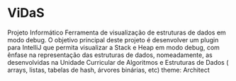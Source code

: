 # ViDaS
 Projeto Informático
Ferramenta de visualização de estruturas de dados em modo debug.
O objetivo principal deste projeto é desenvolver um plugin para IntelliJ que permita visualizar a Stack e Heap em modo debug, com ênfase na representação das estruturas de dados, nomeadamente, as desenvolvidas na Unidade Curricular de Algoritmos e Estruturas de Dados ( arrays, listas, tabelas de hash, árvores binárias, etc)
theme: Architect